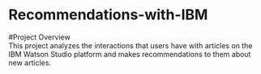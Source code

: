 # Recommendations-with-IBM  
#Project Overview     
This project analyzes the interactions that users have with articles on the IBM Watson Studio platform and makes recommendations to them about new articles.

